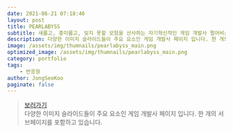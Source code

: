 ```yaml
---
date: 2021-06-21 07:18:46
layout: post
title: PEARLABYSS
subtitle: 새롭고, 흥미롭고, 잊지 못할 모험을 선사하는 자기혁신적인 게임 개발사 펄어비스입니다. <sup><a href="https://www.pearlabyss.com/ko-KR">#</a></sup>
description: 다양한 이미지 슬라이드들이 주요 요소인 게임 개발사 페이지 입니다. 한 개의 서브페이지를 포함하고 있습니다.
image: /assets/img/thumnails/pearlabyss_main.png
optimized_image: /assets/img/thumnails/pearlabyss_main.png
category: portfolio
tags:
    - 반응형
author: JongSeoKoo
paginate: false
---
```


> <a href="/assets/portfolio/portfolio_Pearlabyss/index.html" target="_blank">보러가기</a>  
> 다양한 이미지 슬라이드들이 주요 요소인 게임 개발사 페이지 입니다. 한 개의 서브페이지를 포함하고 있습니다.
